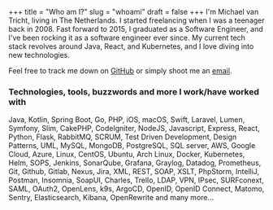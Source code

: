 +++
title = "Who am I?"
slug = "whoami"
draft = false
+++
I'm Michael van Tricht, living in The Netherlands. I started freelancing when I was a teenager back in 2008. Fast forward to 2015, I graduated as a Software Engineer, and I've been rocking it as a software engineer ever since. My current tech stack revolves around Java, React, and Kubernetes, and I love diving into new technologies.

Feel free to track me down on [GitHub](https://github.com/mtricht) or simply shoot me an [email](mailto:michael@van.tricht.eu).

### Technologies, tools, buzzwords and more I work/have worked with
 Java, Kotlin, Spring Boot, Go, PHP, iOS, macOS, Swift, Laravel, Lumen, Symfony, Slim, CakePHP, CodeIgniter, NodeJS, Javascript, Express, React, 
 Python, Flask, RabbitMQ, SCRUM, Test Driven Development, Design Patterns, UML, MySQL, MongoDB, PostgreSQL, SQL server, AWS, Google Cloud, Azure,
 Linux, CentOS, Ubuntu, Arch Linux, Docker, Kubernetes, Helm, SOPS, Jenkins, SonarQube, Grafana, Graylog, Datadog, Prometheus, Git, Github, Gitlab,
 Nexus, Jira, XML, REST, SOAP, XSLT, PhpStorm, IntelliJ, Postman, Insomnia, SoapUI, Charles, Trello, LDAP, VPN, IPsec, SURFconext, SAML, OAuth2, OpenLens, k9s, ArgoCD,
 OpenID, OpenID Connect, Matomo, Sentry, Elasticsearch, Kibana, OpenRewrite and many more...